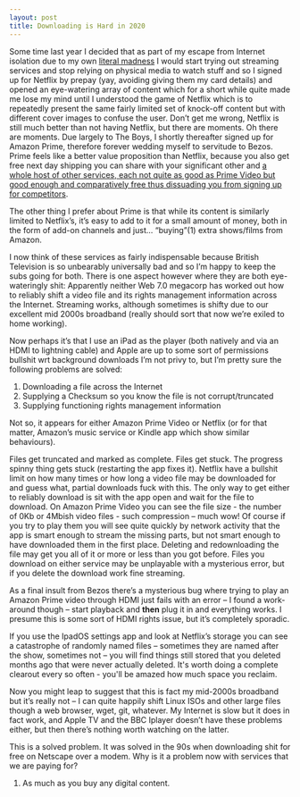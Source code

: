```yaml
---
layout: post
title: Downloading is Hard in 2020
---
```


Some time last year I decided that as part of my escape from Internet isolation due to my own [literal madness](https://www.ocduk.org/) I would start trying out streaming services and stop relying on physical media to watch stuff and so I signed up for Netflix by prepay (yay, avoiding giving them my card details) and opened an eye-watering array of content which for a short while quite made me lose my mind until I understood the game of Netflix which is to repeatedly present the same fairly limited set of  knock-off content but with different cover images to confuse the user.  Don’t get me wrong, Netflix is still much better than not having Netflix, but there are moments.  Oh there are moments.  Due largely to The Boys, I shortly thereafter signed up for Amazon Prime, therefore forever wedding myself to servitude to Bezos.  Prime feels like a better value proposition than Netflix, because you also get free next day shipping you can share with your significant other and [a whole host of other services, each not quite as good as Prime Video but good enough and comparatively free thus dissuading you from signing up for competitors](https://www.amazon.co.uk/Amazon-Music/).

The other thing I prefer about Prime is that while its content is similarly limited to Netflix’s, it’s easy to add to it for a small amount of money, both in the form of add-on channels and just... “buying”(1) extra shows/films from Amazon.

I now think of these services as fairly indispensable because British Television is so unbearably universally bad and so I’m happy to keep the subs going for both.  There is one aspect however where they are both eye-wateringly shit: Apparently neither Web 7.0 megacorp has worked out how to reliably shift a video file and its rights management information across the Internet.  Streaming works, although sometimes is shifty due to our excellent mid 2000s broadband (really should sort that now we’re exiled to home working).

Now perhaps it’s that I use an iPad as the player (both natively and via an HDMI to lightning cable) and Apple are up to some sort of permissions bullshit wrt background downloads I’m not privy to, but I’m pretty sure the following problems are solved:

1. Downloading a file across the Internet
2. Supplying a Checksum so you know the file is not corrupt/truncated
3. Supplying functioning rights management information

Not so, it appears for either Amazon Prime Video or Netflix (or for that matter, Amazon’s music service or Kindle app which show similar behaviours).

Files get truncated and marked as complete.  Files get stuck.  The progress spinny thing gets stuck (restarting the app fixes it).  Netflix have a bullshit limit on how many times or how long a video file may be downloaded for and guess what, partial downloads fuck with this.  The only way to get either to reliably download is sit with the app open and wait for the file to download.  On Amazon Prime Video you can see the file size - the number of 0Kb or 4Mbish video files - such compression – much wow!  Of course if you try to play them you will see quite quickly by network activity that the app is smart enough to stream the missing parts, but not smart enough to have downloaded them in the first place.  Deleting and redownloading the file may get you all of it or more or less than you got before.  Files you download on either service may be unplayable with a mysterious error, but if you delete the download work fine streaming.

As a final insult from Bezos there’s a mysterious bug where trying to play an Amazon Prime video through HDMI just fails with an error – I found a work-around though – start playback and **then** plug it in and everything works.  I presume this is some sort of HDMI rights issue, but it’s completely sporadic.

If you use the IpadOS settings app and look at Netflix’s storage you can see a catastrophe of randomly named files – sometimes they are named after the show, sometimes not – you will find things still stored that you deleted months ago that were never actually deleted. It's worth doing a complete clearout every so often - you'll be amazed how much space you reclaim.

Now you might leap to suggest that this is fact my mid-2000s broadband but it’s really not – I can quite happily shift Linux ISOs and other large files though a web browser, wget, git, whatever.  My Internet is slow but it does in fact work, and Apple TV and the BBC Iplayer doesn’t have these problems either, but then there’s nothing worth watching on the latter. 

This is a solved problem. It was solved in the 90s when downloading shit for free on Netscape over a modem.  Why is it a problem now with services that we are paying for?

1) As much as you buy any digital content.
